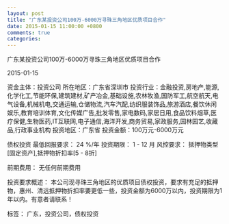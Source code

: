 ```yaml
---
layout: post
title: "广东某投资公司100万-6000万寻珠三角地区优质项目合作"
date: 2015-01-15 11:00:00 +0800
comments: true
categories: 
---
```

广东某投资公司100万-6000万寻珠三角地区优质项目合作



2015-01-15

资金主体：投资公司
所在地区：广东省深圳市
投资行业：金融投资,房地产,能源,化学化工,节能环保,建筑建材,矿产冶金,基础设施,农林牧渔,国防军工,航空航天,电气设备,机械机电,交通运输,仓储物流,汽车汽配,纺织服装饰品,旅游酒店,餐饮休闲娱乐,教育培训体育,文化传媒广告,批发零售,家电数码,家居日用,食品饮料烟草,医疗保健,生物医药,IT互联网,电子通信,海洋开发,商务贸易,家政服务,园林园艺,收藏品,行政事业机构
投资地区：广东省
投资金额：100万元-6000万元

债权投资
最低回报要求：
                            24 %/年
                                                                                投资期限：
                            1 - 12 月
                                                                                                                                        风控要求：
                            抵押物类型[固定资产],抵押物折扣率[5 - 8折]

前期费用：
无任何前期费用

投资要求概述：
本公司现寻珠三角地区的优质项目债权投资，要求有充足的抵押物，惠州、清远抵押物折扣率要更低一些，投资金额为6000万以内，投资期限为1年以内。有意者请联系！

标签：
广东，投资公司，债权投资

